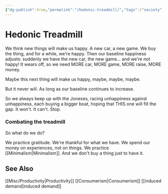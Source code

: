 ```yaml
---
{"dg-publish":true,"permalink":"/hedonic-treadmill/","tags":["society"],"noteIcon":1}
---
```



# Hedonic Treadmill

We think new things will make us happy. A new car, a new game. We buy the thing, and for a while, we're happy. Then our baseline happiness adjusts: suddenly we have the new car, the new game... and we're not happy! It wears off, so we need MORE car, MORE game, MORE raise, MORE money.

Maybe this next thing will make us happy, maybe, maybe, maybe.

But it never will. As long as our baseline continues to increase.

So we always keep up with the Joneses, racing unhappiness against unhappiness, each buying a bigger boat, hoping that THIS one will fill the gap. It won't. It can't. Stop.

### Combating the treadmill

So what do we do?

We practice gratitude. We're thankful for what we have. We spend our money on experiences, not on things. We practice [[Minimalism\|Minimalism]]. And we don't buy a thing just to have it.

## See Also
[[Misc/Productivity\|Productivity]]
[[Consumerism\|Consumerism]]
[[induced demand\|induced demand]]